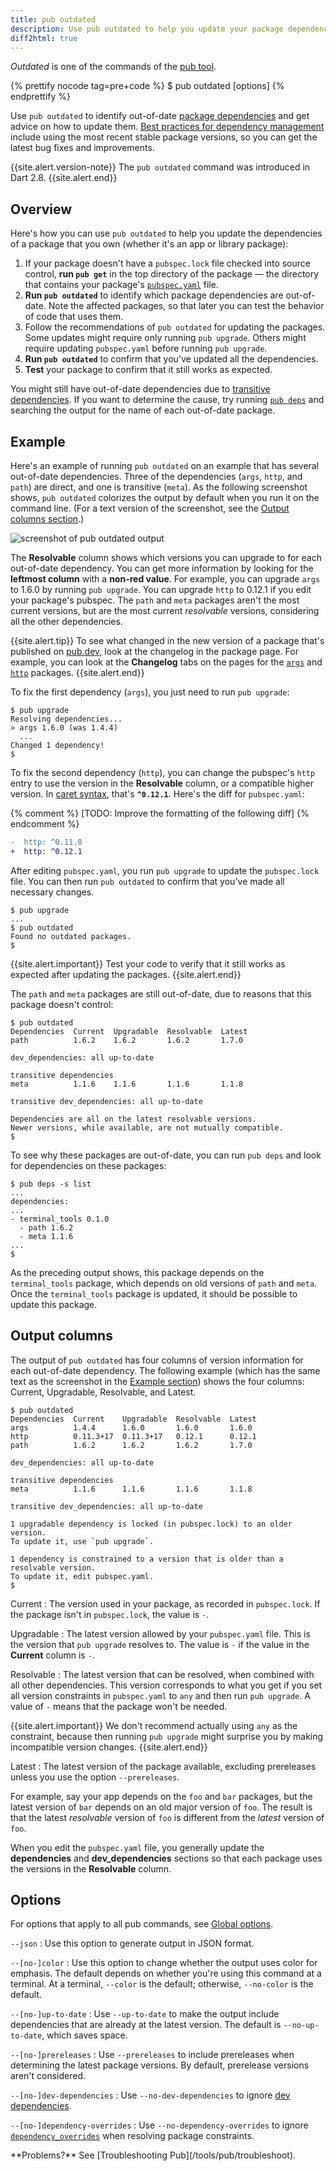 ```yaml
---
title: pub outdated
description: Use pub outdated to help you update your package dependencies.
diff2html: true
---
```


_Outdated_ is one of the commands of the [pub tool](/tools/pub/cmd).

{% prettify nocode tag=pre+code %}
$ pub outdated [options]
{% endprettify %}

Use `pub outdated` to identify out-of-date [package dependencies][]
and get advice on how to update them.
[Best practices for dependency management][best practices]
include using the most recent stable package versions,
so you can get the latest bug fixes and improvements.

{{site.alert.version-note}}
  The `pub outdated` command was introduced in Dart 2.8.
{{site.alert.end}}

## Overview

Here's how you can use `pub outdated` to help you
update the dependencies of a package that you own
(whether it's an app or library package):

1. If your package doesn't have a `pubspec.lock` file
   checked into source control,
   **run `pub get`** in the top directory of the package —
   the directory that contains your package's
  [`pubspec.yaml`](/tools/pub/pubspec) file.
1. **Run `pub outdated`**
   to identify which package dependencies are out-of-date.
   Note the affected packages,
   so that later you can test the behavior of code that uses them.
1. Follow the recommendations of `pub outdated` for updating the packages.
   Some updates might require only running `pub upgrade`.
   Others might require updating `pubspec.yaml` before running `pub upgrade`.
1. **Run `pub outdated`** to confirm that you've updated all the dependencies.
1. **Test** your package to confirm that it still works as expected.

You might still have out-of-date dependencies due to
[transitive dependencies][].
If you want to determine the cause,
try running [`pub deps`][] and searching the output for
the name of each out-of-date package.


## Example

Here's an example of running `pub outdated` on
an example that has several out-of-date dependencies.
Three of the dependencies (`args`, `http`, and `path`) are direct,
and one is transitive (`meta`).
As the following screenshot shows,
`pub outdated` colorizes the output by default
when you run it on the command line.
(For a text version of the screenshot, see the
[Output columns section](#output-columns).)

![screenshot of pub outdated output](images/pub-outdated.png)

The **Resolvable** column shows which versions you can upgrade to
for each out-of-date dependency.
You can get more information by looking for
the **leftmost column** with a **non-red value**.
For example, you can upgrade `args` to 1.6.0 by running `pub upgrade`.
You can upgrade `http` to 0.12.1 if you edit your package's pubspec.
The `path` and `meta` packages aren't the most current versions,
but are the most current _resolvable_ versions,
considering all the other dependencies.

{{site.alert.tip}}
  To see what changed in the new version of a package
  that's published on [pub.dev,]({{site.pub}})
  look at the changelog in the package page.
  For example, you can look at the **Changelog** tabs on the pages for the
  [`args`][] and [`http`][] packages.
{{site.alert.end}}

To fix the first dependency (`args`),
you just need to run `pub upgrade`:

```terminal
$ pub upgrade
Resolving dependencies... 
> args 1.6.0 (was 1.4.4)
  ...
Changed 1 dependency!
$
```

To fix the second dependency (`http`),
you can change the pubspec's `http` entry to use
the version in the **Resolvable** column, or a compatible higher version.
In [caret syntax][], that's **`^0.12.1`**.
Here's the diff for `pubspec.yaml`:

{% comment %}
  [TODO: Improve the formatting of the following diff]
{% endcomment %}

```diff
-  http: ^0.11.0
+  http: ^0.12.1
```

After editing `pubspec.yaml`, you run `pub upgrade` to
update the `pubspec.lock` file.
You can then run `pub outdated` to confirm that
you've made all necessary changes.

```terminal
$ pub upgrade
...
$ pub outdated
Found no outdated packages.
$
```

{{site.alert.important}}
  Test your code to verify that it still works as expected
  after updating the packages.
{{site.alert.end}}

The `path` and `meta` packages are still out-of-date,
due to reasons that this package doesn't control:

```terminal
$ pub outdated
Dependencies  Current  Upgradable  Resolvable  Latest  
path          1.6.2    1.6.2       1.6.2       1.7.0   

dev_dependencies: all up-to-date

transitive dependencies
meta          1.1.6    1.1.6       1.1.6       1.1.8   

transitive dev_dependencies: all up-to-date

Dependencies are all on the latest resolvable versions.
Newer versions, while available, are not mutually compatible.
$
```

To see why these packages are out-of-date, you can run `pub deps`
and look for dependencies on these packages:

```terminal
$ pub deps -s list
...
dependencies:
...
- terminal_tools 0.1.0
  - path 1.6.2
  - meta 1.1.6
...
$ 
```

As the preceding output shows,
this package depends on the `terminal_tools` package,
which depends on old versions of `path` and `meta`.
Once the `terminal_tools` package is updated,
it should be possible to update this package.


## Output columns

The output of `pub outdated` has four columns of version information
for each out-of-date dependency.
The following example
(which has the same text as the screenshot in the [Example section](#example))
shows the four columns:
Current, Upgradable, Resolvable, and Latest.

```terminal
$ pub outdated
Dependencies  Current    Upgradable  Resolvable  Latest  
args          1.4.4      1.6.0       1.6.0       1.6.0   
http          0.11.3+17  0.11.3+17   0.12.1      0.12.1  
path          1.6.2      1.6.2       1.6.2       1.7.0   

dev_dependencies: all up-to-date

transitive dependencies
meta          1.1.6      1.1.6       1.1.6       1.1.8   

transitive dev_dependencies: all up-to-date

1 upgradable dependency is locked (in pubspec.lock) to an older version.
To update it, use `pub upgrade`.

1 dependency is constrained to a version that is older than a resolvable version.
To update it, edit pubspec.yaml.
$
```

Current
: The version used in your package, as recorded in `pubspec.lock`.
  If the package isn't in `pubspec.lock`,
  the value is `-`.

Upgradable
: The latest version allowed by your `pubspec.yaml` file.
  This is the version that `pub upgrade` resolves to.
  The value is `-` if the value in the **Current** column is `-`.

Resolvable
: The latest version that can be resolved,
  when combined with all other dependencies.
  This version corresponds to what you get if
  you set all version constraints in `pubspec.yaml` to `any`
  and then run `pub upgrade`.
  A value of `-` means that the package won't be needed.

{{site.alert.important}}
  We don't recommend actually using `any` as the constraint,
  because then running `pub upgrade` might surprise you by making
  incompatible version changes.
{{site.alert.end}}

Latest
: The latest version of the package available,
  excluding prereleases unless you use the option `--prereleases`.

For example, say your app depends on the `foo` and `bar` packages,
but the latest version of `bar` depends on an old major version of `foo`.
The result is that the latest _resolvable_ version of `foo`
is different from the _latest_ version of `foo`.

When you edit the `pubspec.yaml` file,
you generally update the **dependencies** and **dev_dependencies** sections
so that each package uses the versions in the **Resolvable** column.


## Options

For options that apply to all pub commands, see
[Global options](/tools/pub/cmd#global-options).

`--json`
: Use this option to generate output in JSON format.

`--[no-]color`
: Use this option to change whether the output uses color for emphasis.
  The default depends on whether you're using this command at a terminal.
  At a terminal, `--color` is the default;
  otherwise, `--no-color` is the default.

`--[no-]up-to-date`
: Use `--up-to-date` to make the output include dependencies that
  are already at the latest version.
  The default is `--no-up-to-date`, which saves space.

`--[no-]prereleases`
: Use `--prereleases` to include prereleases when determining
  the latest package versions.
  By default, prerelease versions aren't considered.

`--[no-]dev-dependencies`
: Use `--no-dev-dependencies` to ignore [dev dependencies][dev dependency].

`--[no-]dependency-overrides`
: Use `--no-dependency-overrides` to ignore [`dependency_overrides`][]
  when resolving package constraints.

<aside class="alert alert-info" markdown="1">
**Problems?**
See [Troubleshooting Pub](/tools/pub/troubleshoot).
</aside>

[`args`]: {{site.pub-pkg}}/args
[best practices]: /tools/pub/dependencies#best-practices
[caret syntax]: /tools/pub/dependencies#version-constraints
[constraints]: /tools/pub/dependencies#caret-syntax
[Customizing static analysis]: /guides/language/analysis-options
[dev dependency]: /tools/pub/dependencies#dev-dependencies
[`dependency_overrides`]: /tools/pub/dependencies#dependency-overrides
[package dependencies]: /tools/pub/dependencies
[`http`]: {{site.pub-pkg}}/http
[using http]: /guides/language/analysis-options#default-google-rules-http
[`pub deps`]: /tools/pub/cmd/pub-deps
[`pub get`]: /tools/pub/cmd/pub-get
[`pub upgrade`]: /tools/pub/cmd/pub-upgrade
[transitive dependencies]: /tools/pub/glossary#transitive-dependency
